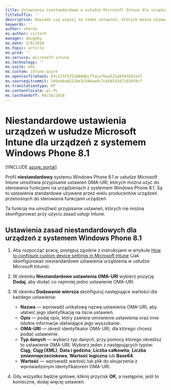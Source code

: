 ```yaml
---
title: Ustawienia niestandardowe w usłudze Microsoft Intune dla urządzeń z systemem Windows Phone 8.1
titleSuffix: ''
description: Dowiedz się więcej na temat ustawień, których można używać w niestandardowym profilu systemu Windows Phone 8.1.
keywords: ''
author: vhorne
ms.author: victorh
manager: dougeby
ms.date: 3/6/2018
ms.topic: article
ms.prod: ''
ms.service: microsoft-intune
ms.technology: ''
ms.suite: ems
ms.custom: intune-azure
ms.openlocfilehash: 83c123f3752680dbc7faca76aa525a0f035831d7
ms.sourcegitcommit: 5eba4bad151be32346aedc7cbb0333d71934f8cf
ms.translationtype: HT
ms.contentlocale: pl-PL
ms.lasthandoff: 04/16/2018
---
```

# <a name="microsoft-intune-custom-device-settings-for-devices-running-windows-phone-81"></a>Niestandardowe ustawienia urządzeń w usłudze Microsoft Intune dla urządzeń z systemem Windows Phone 8.1

[!INCLUDE [azure_portal](./includes/azure_portal.md)]

Profil **niestandardowy** systemu Windows Phone 8.1 w usłudze Microsoft Intune umożliwia przypisanie ustawień OMA-URI, których można użyć do sterowania funkcjami na urządzeniach z systemem Windows Phone 8.1. Są to ustawienia standardowe używane przez wielu producentów urządzeń przenośnych do sterowania funkcjami urządzeń.

Ta funkcja ma umożliwić przypisanie ustawień, których nie można skonfigurować przy użyciu zasad usługi Intune.

## <a name="custom-policy-settings-for-windows-phone-81-devices"></a>Ustawienia zasad niestandardowych dla urządzeń z systemem Windows Phone 8.1

1. Aby rozpocząć pracę, postępuj zgodnie z instrukcjami w artykule [How to configure custom device settings in Microsoft Intune](custom-settings-configure.md) (Jak skonfigurować niestandardowe ustawienia urządzenia w usłudze Microsoft Intune).
2. W okienku **Niestandardowe ustawienia OMA-URI** wybierz pozycję **Dodaj**, aby dodać co najmniej jedno ustawienie OMA-URI.
3. W okienku **Dodawanie wiersza** skonfiguruj następujące wartości dla każdego ustawienia:
    - **Nazwa** — wprowadź unikatową nazwę ustawienia OMA-URI, aby ułatwić jego identyfikację na liście ustawień.
    - **Opis** — podaj opis, który zawiera omówienie ustawienia oraz inne istotne informacje ułatwiające jego wyszukanie.
    - **OMA-URI** — określ identyfikator OMA-URI, dla którego chcesz podać ustawienie.
    - **Typ danych** — wybierz typ danych, przy pomocy którego określisz to ustawienie OMA-URI. Wybierz jeden z następujących typów: **Ciąg**, **Ciąg (XML)**, **Data i godzina**, **Liczba całkowita**, **Liczba zmiennoprzecinkowa**, **Wartość logiczna** lub **Base64**.
    - **Wartość** — wprowadź wartość lub plik do skojarzenia z wprowadzonym identyfikatorem OMA-URI.

4. Gdy wszystko będzie gotowe, kliknij przycisk **OK**, a następnie, jeśli to konieczne, dodaj więcej ustawień.

